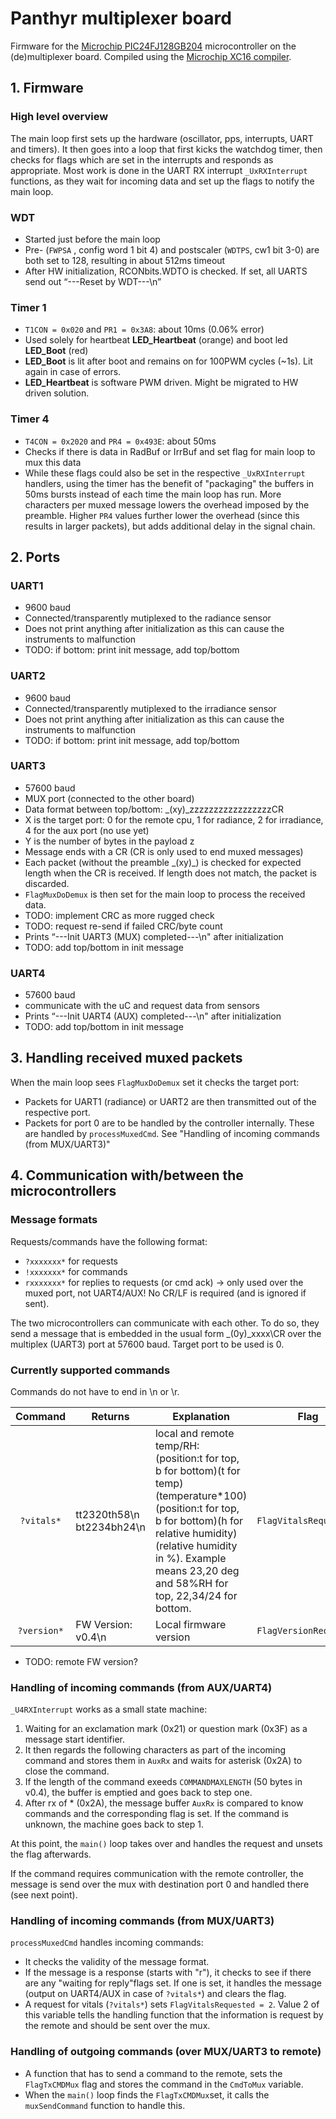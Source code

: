 # Panthyr multiplexer board

Firmware for the [Microchip PIC24FJ128GB204](https://www.microchip.com/wwwproducts/en/PIC24FJ128GB204) microcontroller on the (de)multiplexer board.
Compiled using the [Microchip XC16 compiler](https://www.microchip.com/mplab/compilers).

## 1. Firmware

### High level overview

The main loop first sets up the hardware (oscillator, pps, interrupts, UART and timers). It then goes into a loop that first kicks the watchdog timer, then checks for flags which are set in the interrupts and responds as appropriate.
Most work is done in the UART RX interrupt `_UxRXInterrupt` functions, as they wait for incoming data and set up the flags to notify the main loop.

### WDT

* Started just before the main loop
* Pre- (`FWPSA` , config word 1 bit 4) and postscaler (`WDTPS`, cw1 bit 3-0) are both set to 128, resulting in about 512ms timeout
* After HW initialization, RCONbits.WDTO is checked. If set, all UARTS send out “---Reset by WDT---\n”

### Timer 1

* `T1CON = 0x020` and `PR1 = 0x3A8`: about 10ms (0.06% error)
* Used solely for heartbeat **LED_Heartbeat** (orange) and boot led **LED_Boot** (red)
* **LED_Boot** is lit after boot and remains on for 100PWM cycles (~1s). Lit again in case of errors.
* **LED_Heartbeat** is software PWM driven. Might be migrated to HW driven solution.

### Timer 4

* `T4CON = 0x2020` and `PR4 = 0x493E`: about 50ms
* Checks if there is data in RadBuf or IrrBuf and set flag for main loop to mux this data
* While these flags could also be set in the respective `_UxRXInterrupt` handlers, using the timer has the benefit of "packaging" the buffers in 50ms bursts instead of each time the main loop has run. More characters per muxed message lowers the overhead imposed by the preamble. Higher `PR4` values further lower the overhead (since this results in larger packets), but adds additional delay in the signal chain.

## 2. Ports

### UART1

* 9600 baud
* Connected/transparently mutiplexed to the radiance sensor
* Does not print anything after initialization as this can cause the instruments to malfunction
* TODO: if bottom: print init message, add top/bottom

### UART2

* 9600 baud
* Connected/transparently mutiplexed to the irradiance sensor
* Does not print anything after initialization as this can cause the instruments to malfunction
* TODO: if bottom: print init message, add top/bottom

### UART3

* 57600 baud
* MUX port (connected to the other board)
* Data format between top/bottom: _(xy)_zzzzzzzzzzzzzzzzzCR
* X is the target port: 0 for the remote cpu, 1 for radiance, 2 for irradiance, 4 for the aux port (no use yet)
* Y is the number of bytes in the payload z
* Message ends with a CR (CR is only used to end muxed messages)
* Each packet (without the preamble \_(xy)_) is checked for expected length when the CR is received. If length does not match, the packet is discarded.
* `FlagMuxDoDemux` is then set for the main loop to process the received data.
* TODO: implement CRC as more rugged check
* TODO: request re-send if failed CRC/byte count
* Prints “---Init UART3 (MUX) completed---\n" after initialization
* TODO: add top/bottom in init message

### UART4

* 57600 baud
* communicate with the uC and request data from sensors
* Prints “---Init UART4 (AUX) completed---\n" after initialization
* TODO: add top/bottom in init message

## 3. Handling received muxed packets

When the main loop sees `FlagMuxDoDemux` set it checks the target port:

* Packets for UART1 (radiance) or UART2 are then transmitted out of the respective port.
* Packets for port 0 are to be handled by the controller internally. These are handled by `processMuxedCmd`. See "Handling of incoming commands (from MUX/UART3)"

## 4. Communication with/between the microcontrollers

### Message formats

Requests/commands have the following format:

* `?xxxxxxx*` for requests
* `!xxxxxxx*` for commands
* `rxxxxxxx*` for replies to requests (or cmd ack) -> only used over the muxed port, not UART4/AUX!
No CR/LF is required (and is ignored if sent).

The two microcontrollers can communicate with each other. To do so, they send a message that is embedded in the usual form _(0y)_xxxx\CR over the multiplex (UART3) port at 57600 baud. Target port to be used is 0.

### Currently supported commands

Commands do not have to end in \n or \r.

|Command   |Returns|Explanation|Flag|
|:--------:|-------|-----------|----|
|`?vitals*`|tt2320th58\n bt2234bh24\n|local and remote temp/RH: (position:t for top, b for bottom)(t for temp)(temperature\*100)(position:t for top, b for bottom)(h for relative humidity)(relative humidity in %). Example means 23,20 deg and 58%RH for top, 22,34/24 for bottom.|`FlagVitalsRequested`|
|`?version*`|FW Version: v0.4\n|Local firmware version|`FlagVersionRequested`|

* TODO: remote FW version?

### Handling of incoming commands (from AUX/UART4)

`_U4RXInterrupt` works as a small state machine:

1. Waiting for an exclamation mark (0x21) or question mark (0x3F) as a message start identifier.
2. It then regards the following characters as part of the incoming command and stores them in `AuxRx` and waits for asterisk (0x2A) to close the command.
3. If the length of the command exeeds `COMMANDMAXLENGTH` (50 bytes in v0.4), the buffer is emptied and goes back to step one.
4. After rx of * (0x2A), the message buffer `AuxRx` is compared to know commands and the corresponding flag is set. If the command is unknown, the machine goes back to step 1.

At this point, the `main()` loop takes over and handles the request and unsets the flag afterwards.

If the command requires communication with the remote controller, the message is send over the mux with destination port 0 and handled there (see next point).

### Handling of incoming commands (from MUX/UART3)

`processMuxedCmd` handles incoming commands:

* It checks the validity of the message format.
* If the message is a response (starts with "r"), it checks to see if there are any "waiting for reply"flags set. If one is set, it handles the message (output on UART4/AUX in case of `?vitals*`) and clears the flag.
* A request for vitals (`?vitals*`) sets `FlagVitalsRequested = 2`. Value 2 of this variable tells the handling function that the information is request by the remote and should be sent over the mux.

### Handling of outgoing commands (over MUX/UART3 to remote)

* A function that has to send a command to the remote, sets the `FlagTxCMDMux` flag and stores the command in the `CmdToMux` variable.
* When the `main()` loop finds the `FlagTxCMDMux`set, it calls the `muxSendCommand` function to handle this.